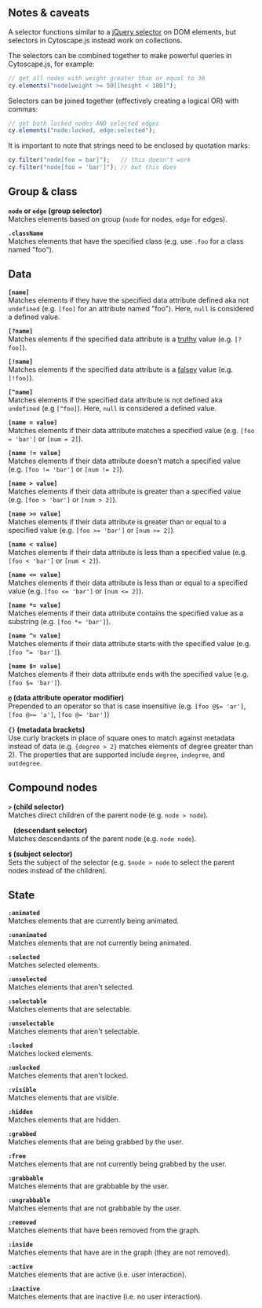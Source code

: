 ## Notes & caveats

A selector functions similar to a [jQuery selector](http://api.jquery.com/category/selectors/) on DOM elements, but selectors in Cytoscape.js instead work on collections.

The selectors can be combined together to make powerful queries in Cytoscape.js, for example:

```js
// get all nodes with weight greater than or equal to 30
cy.elements("node[weight >= 50][height < 180]"); 
```

Selectors can be joined together (effectively creating a logical OR) with commas:

```js
// get both locked nodes AND selected edges 
cy.elements("node:locked, edge:selected");
```

It is important to note that strings need to be enclosed by quotation marks:

```js
cy.filter("node[foo = bar]");   // this doesn't work
cy.filter("node[foo = 'bar']"); // but this does
``` 



## Group & class

**`node` or `edge` (group selector)**  
Matches elements based on group (`node` for nodes, `edge` for edges).

**`.className`**  
Matches elements that have the specified class (e.g. use `.foo` for a class named "foo").


## Data

**`[name]`**  
Matches elements if they have the specified data attribute defined aka not `undefined` (e.g. `[foo]` for an attribute named "foo").  Here, `null` is considered a defined value.

**`[?name]`**  
Matches elements if the specified data attribute is a [truthy](http://javascriptweblog.wordpress.com/2011/02/07/truth-equality-and-javascript/) value (e.g. `[?foo]`).

**`[!name]`**  
Matches elements if the specified data attribute is a [falsey](http://javascriptweblog.wordpress.com/2011/02/07/truth-equality-and-javascript/) value (e.g. `[!foo]`).

**`[^name]`**  
Matches elements if the specified data attribute is not defined aka `undefined` (e.g `[^foo]`).  Here, `null` is considered a defined value.

**`[name = value]`**  
Matches elements if their data attribute matches a specified value (e.g. `[foo = 'bar']` or `[num = 2]`).

**`[name != value]`**  
Matches elements if their data attribute doesn't match a specified value (e.g. `[foo != 'bar']` or `[num != 2]`).

**`[name > value]`**  
Matches elements if their data attribute is greater than a specified value (e.g. `[foo > 'bar']` or `[num > 2]`).

**`[name >= value]`**  
Matches elements if their data attribute is greater than or equal to a specified value (e.g. `[foo >= 'bar']` or `[num >= 2]`).

**`[name < value]`**  
Matches elements if their data attribute is less than a specified value (e.g. `[foo < 'bar']` or `[num < 2]`).

**`[name <= value]`**  
Matches elements if their data attribute is less than or equal to a specified value (e.g. `[foo <= 'bar']` or `[num <= 2]`).

**`[name *= value]`**  
Matches elements if their data attribute contains the specified value as a substring (e.g. `[foo *= 'bar']`).

**`[name ^= value]`**  
Matches elements if their data attribute starts with the specified value (e.g. `[foo ^= 'bar']`).

**`[name $= value]`**  
Matches elements if their data attribute ends with the specified value (e.g. `[foo $= 'bar']`).

**`@` (data attribute operator modifier)**  
Prepended to an operator so that is case insensitive (e.g. `[foo @$= 'ar']`, `[foo @>= 'a']`, `[foo @= 'bar']`)

**`{}` (metadata brackets)**  
Use curly brackets in place of square ones to match against metadata instead of data (e.g. `{degree > 2}` matches elements of degree greater than 2).  The properties that are supported include `degree`, `indegree`, and `outdegree`.


## Compound nodes

**`>` (child selector)**  
Matches direct children of the parent node (e.g. `node > node`).

**<code>&nbsp;</code> (descendant selector)**  
Matches descendants of the parent node (e.g. `node node`).

**`$` (subject selector)**  
Sets the subject of the selector (e.g. `$node > node` to select the parent nodes instead of the children).


## State

**`:animated`**  
Matches elements that are currently being animated.

**`:unanimated`**  
Matches elements that are not currently being animated.

**`:selected`**  
Matches selected elements.

**`:unselected`**  
Matches elements that aren't selected.

**`:selectable`**  
Matches elements that are selectable.

**`:unselectable`**  
Matches elements that aren't selectable.

**`:locked`**  
Matches locked elements.

**`:unlocked`**  
Matches elements that aren't locked.

**`:visible`**  
Matches elements that are visible.

**`:hidden`**  
Matches elements that are hidden.

**`:grabbed`**  
Matches elements that are being grabbed by the user.

**`:free`**  
Matches elements that are not currently being grabbed by the user.

**`:grabbable`**  
Matches elements that are grabbable by the user.

**`:ungrabbable`**  
Matches elements that are not grabbable by the user.

**`:removed`**  
Matches elements that have been removed from the graph.

**`:inside`**  
Matches elements that have are in the graph (they are not removed).

**`:active`**  
Matches elements that are active (i.e. user interaction).

**`:inactive`**  
Matches elements that are inactive (i.e. no user interaction).